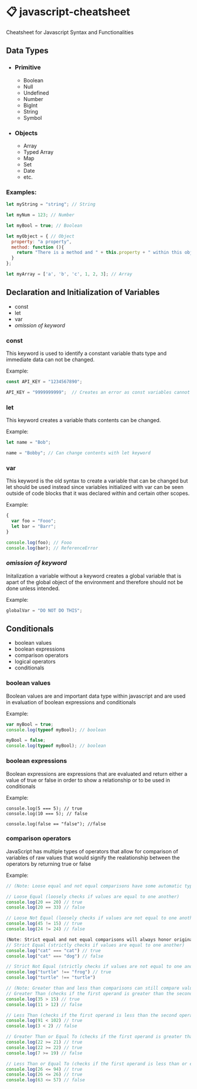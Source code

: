 # :clipboard: javascript-cheatsheet
Cheatsheet for Javascript Syntax and Functionalities

## Data Types
* ### Primitive
  * Boolean
  * Null
  * Undefined
  * Number
  * BigInt
  * String
  * Symbol
  
* ### Objects
  * Array
  * Typed Array
  * Map
  * Set
  * Date
  * etc.
  
### Examples:
```javascript
let myString = "string"; // String

let myNum = 123; // Number

let myBool = true; // Boolean

let myObject = { // Object
  property: "a property",
  method: function (){
    return "There is a method and " + this.property + " within this object.";
  }
};

let myArray = ['a', 'b', 'c', 1, 2, 3]; // Array
```
## Declaration and Initialization of Variables

* const
* let
* var
* *omission of keyword*

### const
This keyword is used to identify a constant variable thats type and immediate data can not be changed.

Example:
```javascript
const API_KEY = "1234567890";

API_KEY = "9999999999";  // Creates an error as const variables cannot change value
```

### let
This keyword creates a variable thats contents can be changed.

Example:
```javascript
let name = "Bob";

name = "Bobby"; // Can change contents with let keyword
```
### var
This keyword is the old syntax to create a variable that can be changed but let should be used instead since variables initialized with var can be seen outside of code blocks that it was declared within and certain other scopes.

Example:
```javascript
{
  var foo = "Fooo";
  let bar = "Barr";
}

console.log(foo); // Fooo
console.log(bar); // ReferenceError
```

### *omission of keyword*
Initalization a variable without a keyword creates a global variable that is apart of the global object of the environment and therefore should not be done unless intended.

Example:
```javascript
globalVar = "DO NOT DO THIS";
```
## Conditionals
* boolean values
* boolean expressions
* comparison operators
* logical operators
* conditionals

### boolean values
Boolean values are and important data type within javascript and are used in evaluation of boolean expressions and conditionals

Example:
```javascript
var myBool = true;
console.log(typeof myBool); // boolean

myBool = false;
console.log(typeof myBool); // boolean
```

### boolean expressions
Boolean expressions are expressions that are evaluated and return either a value of true or false in order to show a relationship or to be used in conditionals

Example:
```
console.log(5 === 5); // true
console.log(10 === 5); // false

console.log(false == "false"); //false
```

### comparison operators
JavaScript has multiple types of operators that allow for comparison of variables of raw values that would signify the realationship between the operators by returning true or false

Example:
```javascript
// (Note: Loose equal and not equal comparisons have some automatic type conversion so in som cases comparison of different types can return true)

// Loose Equal (loosely checks if values are equal to one another)
console.log(20 == 20) // true
console.log(20 == 33) // false

// Loose Not Equal (loosely checks if values are not equal to one another)
console.log(45 != 15) // true
console.log(24 != 24) // false

(Note: Strict equal and not equal comparisons will always honor original type when comparing)
// Strict Equal (strictly checks if values are equal to one another)
console.log("cat" === "cat") // true
console.log("cat" === "dog") // false

// Strict Not Equal (strictly checks if values are not equal to one another)
console.log("turtle" !== "frog") // true
console.log("turtle" !== "turtle")

// (Note: Greater than and less than comparisons can still compare values that aren't number types)
// Greater Than (checks if the first operand is greater than the second operand)
console.log(35 > 15) // true
console.log(11 > 12) // false

// Less Than (checks if the first operand is less than the second operand)
console.log(91 < 102) // true
console.log(3 < 2) // false

// Greater Than or Equal To (checks if the first operand is greater than or equal to the second operand)
console.log(22 >= 21) // true
console.log(22 >= 22) // true
console.log(7 >= 19) // false

// Less Than or Equal To (checks if the first operand is less than or equal to the second operand)
console.log(26 <= 94) // true
console.log(26 <= 26) // true
console.log(63 <= 57) // false
```
